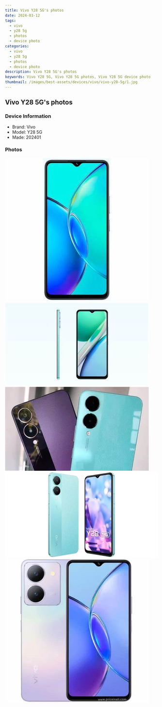 ```yaml
---
title: Vivo Y28 5G's photos
date: 2024-03-12
tags: 
  - vivo
  - y28 5g
  - photos
  - device photo
categories: 
  - vivo
  - y28 5g
  - photos
  - device photo
description: Vivo Y28 5G's photos
keywords: Vivo Y28 5G, Vivo Y28 5G photos, Vivo Y28 5G device photo
thumbnail: /images/best-assets/devices/vivo/vivo-y28-5g/1.jpg
---
```


## Vivo Y28 5G's photos

### Device Information

- Brand: Vivo
- Model: Y28 5G
- Made: 202401

### Photos

![/images/best-assets/devices/vivo/vivo-y28-5g/1.jpg](/images/best-assets/devices/vivo/vivo-y28-5g/1.jpg)
![/images/best-assets/devices/vivo/vivo-y28-5g/2.jpg](/images/best-assets/devices/vivo/vivo-y28-5g/2.jpg)
![/images/best-assets/devices/vivo/vivo-y28-5g/3.jpg](/images/best-assets/devices/vivo/vivo-y28-5g/3.jpg)
![/images/best-assets/devices/vivo/vivo-y28-5g/4.jpg](/images/best-assets/devices/vivo/vivo-y28-5g/4.jpg)
![/images/best-assets/devices/vivo/vivo-y28-5g/5.jpg](/images/best-assets/devices/vivo/vivo-y28-5g/5.jpg)
